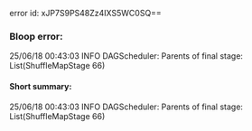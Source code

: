error id: xJP7S9PS48Zz4IXS5WC0SQ==
### Bloop error:

25/06/18 00:43:03 INFO DAGScheduler: Parents of final stage: List(ShuffleMapStage 66)
#### Short summary: 

25/06/18 00:43:03 INFO DAGScheduler: Parents of final stage: List(ShuffleMapStage 66)